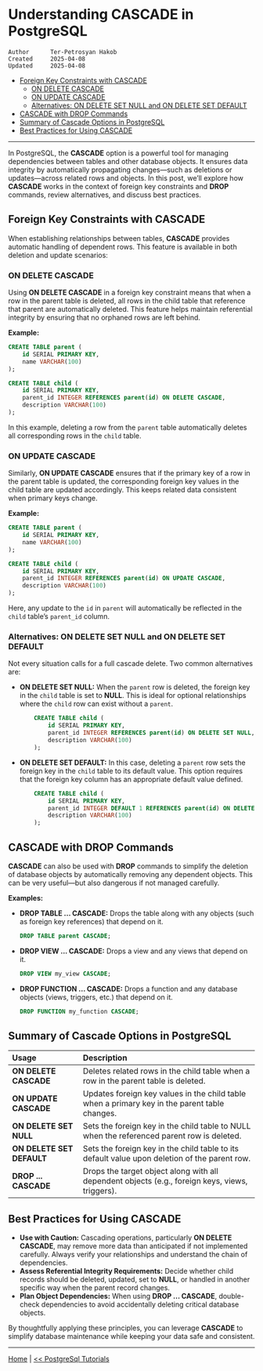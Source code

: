 # Understanding CASCADE in PostgreSQL

```info
Author      Ter-Petrosyan Hakob
Created     2025-04-08
Updated     2025-04-08
```

- [Foreign Key Constraints with CASCADE](#foreign-key-constraints-with-cascade)
    - [ON DELETE CASCADE](#on-delete-cascade)
    - [ON UPDATE CASCADE](#on-update-cascade)
    - [Alternatives: ON DELETE SET NULL and ON DELETE SET DEFAULT](#alternatives-on-delete-set-null-and-on-delete-set-default)
- [CASCADE with DROP Commands](#cascade-with-drop-commands)
- [Summary of Cascade Options in PostgreSQL](#summary-of-cascade-options-in-postgresql)
- [Best Practices for Using CASCADE](#best-practices-for-using-cascade)

---

In PostgreSQL, the **CASCADE** option is a powerful tool for managing dependencies between tables and other database objects. 
It ensures data integrity by automatically propagating changes—such as deletions or updates—across related rows and objects. 
In this post, we’ll explore how **CASCADE** works in the context of foreign key constraints and **DROP** commands, review 
alternatives, and discuss best practices.

## Foreign Key Constraints with CASCADE

When establishing relationships between tables, **CASCADE** provides automatic handling of dependent rows. 
This feature is available in both deletion and update scenarios:

### ON DELETE CASCADE

Using **ON DELETE CASCADE** in a foreign key constraint means that when a row in the parent table is deleted, 
all rows in the child table that reference that parent are automatically deleted. This feature helps maintain 
referential integrity by ensuring that no orphaned rows are left behind.

**Example:**
```sql
CREATE TABLE parent (
    id SERIAL PRIMARY KEY,
    name VARCHAR(100)
);

CREATE TABLE child (
    id SERIAL PRIMARY KEY,
    parent_id INTEGER REFERENCES parent(id) ON DELETE CASCADE,
    description VARCHAR(100)
);
```

In this example, deleting a row from the `parent` table automatically deletes all corresponding rows in the `child` table.

### ON UPDATE CASCADE

Similarly, **ON UPDATE CASCADE** ensures that if the primary key of a row in the parent table is updated, the corresponding foreign key values in the child table are updated accordingly. This keeps related data consistent when primary keys change.

**Example:**
```sql
CREATE TABLE parent (
    id SERIAL PRIMARY KEY,
    name VARCHAR(100)
);

CREATE TABLE child (
    id SERIAL PRIMARY KEY,
    parent_id INTEGER REFERENCES parent(id) ON UPDATE CASCADE,
    description VARCHAR(100)
);
```

Here, any update to the `id` in `parent` will automatically be reflected in the `child` table’s `parent_id` column.

### Alternatives: ON DELETE SET NULL and ON DELETE SET DEFAULT

Not every situation calls for a full cascade delete. Two common alternatives are:

- **ON DELETE SET NULL:** When the `parent` row is deleted, the foreign key in the `child` table is set to **NULL**. 
    This is ideal for optional relationships where the `child` row can exist without a `parent`.
    ```sql
        CREATE TABLE child (
            id SERIAL PRIMARY KEY,
            parent_id INTEGER REFERENCES parent(id) ON DELETE SET NULL,
            description VARCHAR(100)
        );
    ```
- **ON DELETE SET DEFAULT:** In this case, deleting a `parent` row sets the foreign key in the 
    `child` table to its default value. This option requires that the foreign key column has an appropriate default value defined.   
    ```sql
        CREATE TABLE child (
            id SERIAL PRIMARY KEY,
            parent_id INTEGER DEFAULT 1 REFERENCES parent(id) ON DELETE SET DEFAULT,
            description VARCHAR(100)
        );
    ``` 

## CASCADE with DROP Commands

**CASCADE** can also be used with **DROP** commands to simplify the deletion of database objects by automatically 
removing any dependent objects. This can be very useful—but also dangerous if not managed carefully.

**Examples:**
- **DROP TABLE ... CASCADE:** Drops the table along with any objects (such as foreign key references) that depend on it.
    ```sql
    DROP TABLE parent CASCADE;
    ```
- **DROP VIEW ... CASCADE:** Drops a view and any views that depend on it.
    ```sql
    DROP VIEW my_view CASCADE;
    ```
- **DROP FUNCTION ... CASCADE:** Drops a function and any database objects (views, triggers, etc.) that depend on it.
    ```sql 
    DROP FUNCTION my_function CASCADE;
    ```

    
## Summary of Cascade Options in PostgreSQL

|Usage	                    |Description                                                                                    |
|:--------------------------|:----------------------------------------------------------------------------------------------|
|**ON DELETE CASCADE**      |Deletes related rows in the child table when a row in the parent table is deleted.             |
|**ON UPDATE CASCADE**      |Updates foreign key values in the child table when a primary key in the parent table changes.  |
|**ON DELETE SET NULL**     |Sets the foreign key in the child table to NULL when the referenced parent row is deleted.     |
|**ON DELETE SET DEFAULT**  |Sets the foreign key in the child table to its default value upon deletion of the parent row.  |
|**DROP ... CASCADE**       |Drops the target object along with all dependent objects (e.g., foreign keys, views, triggers).|


## Best Practices for Using CASCADE

- **Use with Caution:** Cascading operations, particularly **ON DELETE CASCADE**, may remove more data than anticipated 
    if not implemented carefully. Always verify your relationships and understand the chain of dependencies.
- **Assess Referential Integrity Requirements:** Decide whether child records should be deleted, updated, set to **NULL**, 
    or handled in another specific way when the parent record changes.
- **Plan Object Dependencies:** When using **DROP ... CASCADE**, double-check dependencies to avoid accidentally deleting critical database objects.

By thoughtfully applying these principles, you can leverage **CASCADE** to simplify database maintenance while keeping your data safe and consistent.

---

[Home](./../../README.md) | [<< PostgreSql Tutorials](./../tutorials.md)